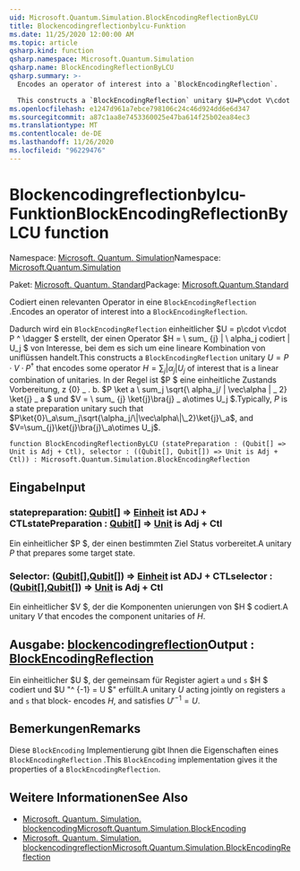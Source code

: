 ```yaml
---
uid: Microsoft.Quantum.Simulation.BlockEncodingReflectionByLCU
title: Blockencodingreflectionbylcu-Funktion
ms.date: 11/25/2020 12:00:00 AM
ms.topic: article
qsharp.kind: function
qsharp.namespace: Microsoft.Quantum.Simulation
qsharp.name: BlockEncodingReflectionByLCU
qsharp.summary: >-
  Encodes an operator of interest into a `BlockEncodingReflection`.

  This constructs a `BlockEncodingReflection` unitary $U=P\cdot V\cdot P^\dagger$ that encodes some operator $H=\sum_{j}|\alpha_j|U_j$ of interest that is a linear combination of unitaries. Typically, $P$ is a state preparation unitary such that $P\ket{0}\_a\sum_j\sqrt{\alpha_j/\|\vec\alpha\|\_2}\ket{j}\_a$, and $V=\sum_{j}\ket{j}\bra{j}\_a\otimes U_j$.
ms.openlocfilehash: e1247d961a7ebce798106c24c46d924dd6e6d347
ms.sourcegitcommit: a87c1aa8e7453360025e47ba614f25b02ea84ec3
ms.translationtype: MT
ms.contentlocale: de-DE
ms.lasthandoff: 11/26/2020
ms.locfileid: "96229476"
---
```

# <a name="blockencodingreflectionbylcu-function"></a><span data-ttu-id="57125-102">Blockencodingreflectionbylcu-Funktion</span><span class="sxs-lookup"><span data-stu-id="57125-102">BlockEncodingReflectionByLCU function</span></span>

<span data-ttu-id="57125-103">Namespace: [Microsoft. Quantum. Simulation](xref:Microsoft.Quantum.Simulation)</span><span class="sxs-lookup"><span data-stu-id="57125-103">Namespace: [Microsoft.Quantum.Simulation](xref:Microsoft.Quantum.Simulation)</span></span>

<span data-ttu-id="57125-104">Paket: [Microsoft. Quantum. Standard](https://nuget.org/packages/Microsoft.Quantum.Standard)</span><span class="sxs-lookup"><span data-stu-id="57125-104">Package: [Microsoft.Quantum.Standard](https://nuget.org/packages/Microsoft.Quantum.Standard)</span></span>


<span data-ttu-id="57125-105">Codiert einen relevanten Operator in eine `BlockEncodingReflection` .</span><span class="sxs-lookup"><span data-stu-id="57125-105">Encodes an operator of interest into a `BlockEncodingReflection`.</span></span>

<span data-ttu-id="57125-106">Dadurch wird ein `BlockEncodingReflection` einheitlicher $U = p\cdot v\cdot P ^ \dagger $ erstellt, der einen Operator $H = \ sum_ {j} | \ alpha_j codiert | U_j $ von Interesse, bei dem es sich um eine lineare Kombination von uniflüssen handelt.</span><span class="sxs-lookup"><span data-stu-id="57125-106">This constructs a `BlockEncodingReflection` unitary $U=P\cdot V\cdot P^\dagger$ that encodes some operator $H=\sum_{j}|\alpha_j|U_j$ of interest that is a linear combination of unitaries.</span></span> <span data-ttu-id="57125-107">In der Regel ist $P $ eine einheitliche Zustands Vorbereitung, z {0} \_ . b. $P \ket a \ sum_j \sqrt{\ alpha_j/ \| \vec\alpha \| \_ 2} \ket{j} \_ a $ und $V = \ sum_ {j} \ket{j}\bra{j} \_ a\otimes U_j $.</span><span class="sxs-lookup"><span data-stu-id="57125-107">Typically, $P$ is a state preparation unitary such that $P\ket{0}\_a\sum_j\sqrt{\alpha_j/\|\vec\alpha\|\_2}\ket{j}\_a$, and $V=\sum_{j}\ket{j}\bra{j}\_a\otimes U_j$.</span></span>

```qsharp
function BlockEncodingReflectionByLCU (statePreparation : (Qubit[] => Unit is Adj + Ctl), selector : ((Qubit[], Qubit[]) => Unit is Adj + Ctl)) : Microsoft.Quantum.Simulation.BlockEncodingReflection
```


## <a name="input"></a><span data-ttu-id="57125-108">Eingabe</span><span class="sxs-lookup"><span data-stu-id="57125-108">Input</span></span>

### <a name="statepreparation--qubit--unit--is-adj--ctl"></a><span data-ttu-id="57125-109">statepreparation: [Qubit](xref:microsoft.quantum.lang-ref.qubit)[] => [Einheit](xref:microsoft.quantum.lang-ref.unit)  ist ADJ + CTL</span><span class="sxs-lookup"><span data-stu-id="57125-109">statePreparation : [Qubit](xref:microsoft.quantum.lang-ref.qubit)[] => [Unit](xref:microsoft.quantum.lang-ref.unit)  is Adj + Ctl</span></span>

<span data-ttu-id="57125-110">Ein einheitlicher $P $, der einen bestimmten Ziel Status vorbereitet.</span><span class="sxs-lookup"><span data-stu-id="57125-110">A unitary $P$ that prepares some target state.</span></span>


### <a name="selector--qubitqubit--unit--is-adj--ctl"></a><span data-ttu-id="57125-111">Selector: ([Qubit](xref:microsoft.quantum.lang-ref.qubit)[],[Qubit](xref:microsoft.quantum.lang-ref.qubit)[]) => [Einheit](xref:microsoft.quantum.lang-ref.unit)  ist ADJ + CTL</span><span class="sxs-lookup"><span data-stu-id="57125-111">selector : ([Qubit](xref:microsoft.quantum.lang-ref.qubit)[],[Qubit](xref:microsoft.quantum.lang-ref.qubit)[]) => [Unit](xref:microsoft.quantum.lang-ref.unit)  is Adj + Ctl</span></span>

<span data-ttu-id="57125-112">Ein einheitlicher $V $, der die Komponenten unierungen von $H $ codiert.</span><span class="sxs-lookup"><span data-stu-id="57125-112">A unitary $V$ that encodes the component unitaries of $H$.</span></span>



## <a name="output--blockencodingreflection"></a><span data-ttu-id="57125-113">Ausgabe: [blockencodingreflection](xref:Microsoft.Quantum.Simulation.BlockEncodingReflection)</span><span class="sxs-lookup"><span data-stu-id="57125-113">Output : [BlockEncodingReflection](xref:Microsoft.Quantum.Simulation.BlockEncodingReflection)</span></span>

<span data-ttu-id="57125-114">Ein einheitlicher $U $, der gemeinsam für Register agiert `a` und `s` $H $ codiert und $U "^ {-1} = U $" erfüllt.</span><span class="sxs-lookup"><span data-stu-id="57125-114">A unitary $U$ acting jointly on registers `a` and `s` that block- encodes $H$, and satisfies $U'^{-1} = U$.</span></span>

## <a name="remarks"></a><span data-ttu-id="57125-115">Bemerkungen</span><span class="sxs-lookup"><span data-stu-id="57125-115">Remarks</span></span>

<span data-ttu-id="57125-116">Diese `BlockEncoding` Implementierung gibt Ihnen die Eigenschaften eines `BlockEncodingReflection` .</span><span class="sxs-lookup"><span data-stu-id="57125-116">This `BlockEncoding` implementation gives it the properties of a `BlockEncodingReflection`.</span></span>

## <a name="see-also"></a><span data-ttu-id="57125-117">Weitere Informationen</span><span class="sxs-lookup"><span data-stu-id="57125-117">See Also</span></span>

- [<span data-ttu-id="57125-118">Microsoft. Quantum. Simulation. blockencoding</span><span class="sxs-lookup"><span data-stu-id="57125-118">Microsoft.Quantum.Simulation.BlockEncoding</span></span>](xref:Microsoft.Quantum.Simulation.BlockEncoding)
- [<span data-ttu-id="57125-119">Microsoft. Quantum. Simulation. blockencodingreflection</span><span class="sxs-lookup"><span data-stu-id="57125-119">Microsoft.Quantum.Simulation.BlockEncodingReflection</span></span>](xref:Microsoft.Quantum.Simulation.BlockEncodingReflection)